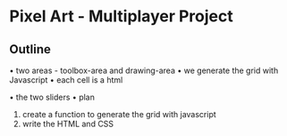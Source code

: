 # Pixel Art - Multiplayer Project

## Outline

• two areas - toolbox-area and drawing-area
• we generate the grid with Javascript
• each cell is a html <div>
• the two sliders
• plan
  1. create a function to generate the grid with javascript
  2. write the HTML and CSS